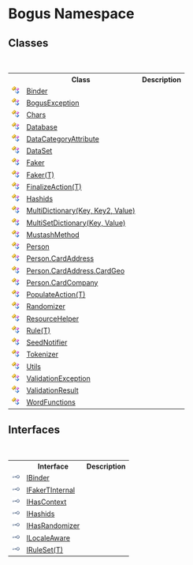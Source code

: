 # Bogus Namespace

## Classes
&nbsp;<table><tr><th></th><th>Class</th><th>Description</th></tr><tr><td>![Public class](media/pubclass.gif "Public class")</td><td><a href="T_Bogus_Binder">Binder</a></td><td /></tr><tr><td>![Public class](media/pubclass.gif "Public class")</td><td><a href="T_Bogus_BogusException">BogusException</a></td><td /></tr><tr><td>![Public class](media/pubclass.gif "Public class")</td><td><a href="T_Bogus_Chars">Chars</a></td><td /></tr><tr><td>![Public class](media/pubclass.gif "Public class")</td><td><a href="T_Bogus_Database">Database</a></td><td /></tr><tr><td>![Public class](media/pubclass.gif "Public class")</td><td><a href="T_Bogus_DataCategoryAttribute">DataCategoryAttribute</a></td><td /></tr><tr><td>![Public class](media/pubclass.gif "Public class")</td><td><a href="T_Bogus_DataSet">DataSet</a></td><td /></tr><tr><td>![Public class](media/pubclass.gif "Public class")</td><td><a href="T_Bogus_Faker">Faker</a></td><td /></tr><tr><td>![Public class](media/pubclass.gif "Public class")</td><td><a href="T_Bogus_Faker_1">Faker(T)</a></td><td /></tr><tr><td>![Public class](media/pubclass.gif "Public class")</td><td><a href="T_Bogus_FinalizeAction_1">FinalizeAction(T)</a></td><td /></tr><tr><td>![Public class](media/pubclass.gif "Public class")</td><td><a href="T_Bogus_Hashids">Hashids</a></td><td /></tr><tr><td>![Public class](media/pubclass.gif "Public class")</td><td><a href="T_Bogus_MultiDictionary_3">MultiDictionary(Key, Key2, Value)</a></td><td /></tr><tr><td>![Public class](media/pubclass.gif "Public class")</td><td><a href="T_Bogus_MultiSetDictionary_2">MultiSetDictionary(Key, Value)</a></td><td /></tr><tr><td>![Public class](media/pubclass.gif "Public class")</td><td><a href="T_Bogus_MustashMethod">MustashMethod</a></td><td /></tr><tr><td>![Public class](media/pubclass.gif "Public class")</td><td><a href="T_Bogus_Person">Person</a></td><td /></tr><tr><td>![Public class](media/pubclass.gif "Public class")</td><td><a href="T_Bogus_Person_CardAddress">Person.CardAddress</a></td><td /></tr><tr><td>![Public class](media/pubclass.gif "Public class")</td><td><a href="T_Bogus_Person_CardAddress_CardGeo">Person.CardAddress.CardGeo</a></td><td /></tr><tr><td>![Public class](media/pubclass.gif "Public class")</td><td><a href="T_Bogus_Person_CardCompany">Person.CardCompany</a></td><td /></tr><tr><td>![Public class](media/pubclass.gif "Public class")</td><td><a href="T_Bogus_PopulateAction_1">PopulateAction(T)</a></td><td /></tr><tr><td>![Public class](media/pubclass.gif "Public class")</td><td><a href="T_Bogus_Randomizer">Randomizer</a></td><td /></tr><tr><td>![Public class](media/pubclass.gif "Public class")</td><td><a href="T_Bogus_ResourceHelper">ResourceHelper</a></td><td /></tr><tr><td>![Public class](media/pubclass.gif "Public class")</td><td><a href="T_Bogus_Rule_1">Rule(T)</a></td><td /></tr><tr><td>![Public class](media/pubclass.gif "Public class")</td><td><a href="T_Bogus_SeedNotifier">SeedNotifier</a></td><td /></tr><tr><td>![Public class](media/pubclass.gif "Public class")</td><td><a href="T_Bogus_Tokenizer">Tokenizer</a></td><td /></tr><tr><td>![Public class](media/pubclass.gif "Public class")</td><td><a href="T_Bogus_Utils">Utils</a></td><td /></tr><tr><td>![Public class](media/pubclass.gif "Public class")</td><td><a href="T_Bogus_ValidationException">ValidationException</a></td><td /></tr><tr><td>![Public class](media/pubclass.gif "Public class")</td><td><a href="T_Bogus_ValidationResult">ValidationResult</a></td><td /></tr><tr><td>![Public class](media/pubclass.gif "Public class")</td><td><a href="T_Bogus_WordFunctions">WordFunctions</a></td><td /></tr></table>

## Interfaces
&nbsp;<table><tr><th></th><th>Interface</th><th>Description</th></tr><tr><td>![Public interface](media/pubinterface.gif "Public interface")</td><td><a href="T_Bogus_IBinder">IBinder</a></td><td /></tr><tr><td>![Public interface](media/pubinterface.gif "Public interface")</td><td><a href="T_Bogus_IFakerTInternal">IFakerTInternal</a></td><td /></tr><tr><td>![Public interface](media/pubinterface.gif "Public interface")</td><td><a href="T_Bogus_IHasContext">IHasContext</a></td><td /></tr><tr><td>![Public interface](media/pubinterface.gif "Public interface")</td><td><a href="T_Bogus_IHashids">IHashids</a></td><td /></tr><tr><td>![Public interface](media/pubinterface.gif "Public interface")</td><td><a href="T_Bogus_IHasRandomizer">IHasRandomizer</a></td><td /></tr><tr><td>![Public interface](media/pubinterface.gif "Public interface")</td><td><a href="T_Bogus_ILocaleAware">ILocaleAware</a></td><td /></tr><tr><td>![Public interface](media/pubinterface.gif "Public interface")</td><td><a href="T_Bogus_IRuleSet_1">IRuleSet(T)</a></td><td /></tr></table>&nbsp;
